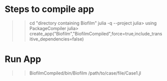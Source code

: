# Steps to compile app

>> cd "directory containing Biofilm"
>> julia -q --project
julia> using PackageCompiler
julia> create_app("Biofilm","BiofilmCompiled",force=true,include_transitive_dependencies=false)

# Run App
>> BiofilmCompiled/bin/Biofilm /path/to/case/file/Case1.jl